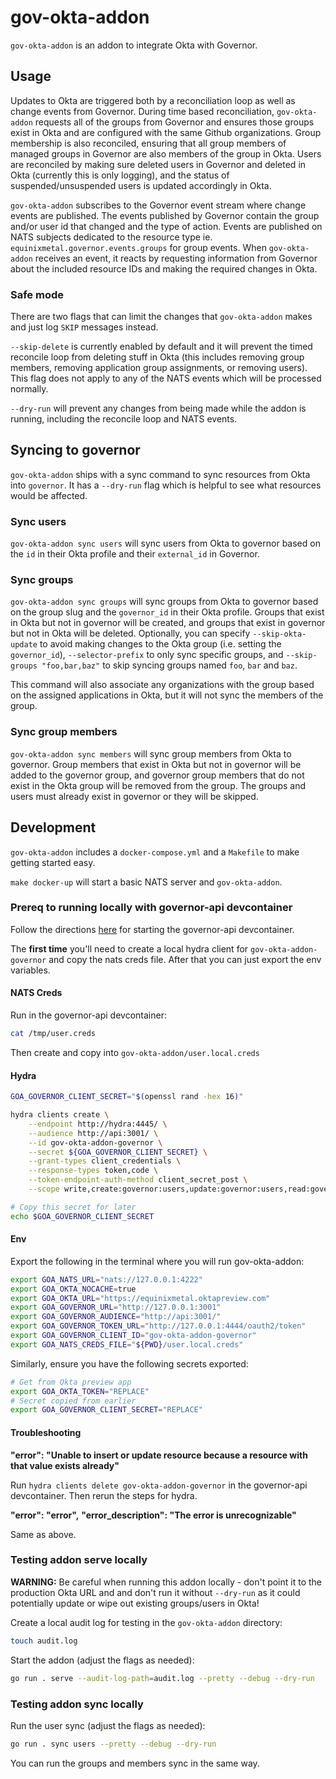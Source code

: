 # gov-okta-addon

`gov-okta-addon` is an addon to integrate Okta with Governor.

## Usage

Updates to Okta are triggered both by a reconciliation loop as well as change events from Governor.  During time based
reconciliation, `gov-okta-addon` requests all of the groups from Governor and ensures those groups exist in Okta and are
configured with the same Github organizations.  Group membership is also reconciled, ensuring that all group members of
managed groups in Governor are also members of the group in Okta.  Users are reconciled by making sure deleted users in
Governor and deleted in Okta (currently this is only logging), and the status of suspended/unsuspended users is updated
accordingly in Okta.

`gov-okta-addon` subscribes to the Governor event stream where change events are published.  The events published
by Governor contain the group and/or user id that changed and the type of action.  Events are published on NATS subjects
dedicated to the resource type ie. `equinixmetal.governor.events.groups` for group events.  When `gov-okta-addon` receives
an event, it reacts by requesting information from Governor about the included resource IDs and making the required
changes in Okta.

### Safe mode

There are two flags that can limit the changes that `gov-okta-addon` makes and just log `SKIP` messages instead.

`--skip-delete` is currently enabled by default and it will prevent the timed reconcile loop from deleting stuff in Okta (this
includes removing group members, removing application group assignments, or removing users). This flag does not apply to any of
the NATS events which will be processed normally.

`--dry-run` will prevent any changes from being made while the addon is running, including the reconcile loop and NATS events.

## Syncing to governor

`gov-okta-addon` ships with a sync command to sync resources from Okta into `governor`. It has a `--dry-run` flag which
is helpful to see what resources would be affected.

### Sync users

`gov-okta-addon sync users` will sync users from Okta to governor based on the `id` in their Okta profile
and their `external_id` in Governor.

### Sync groups

`gov-okta-addon sync groups` will sync groups from Okta to governor based on the group slug and the `governor_id`
in their Okta profile. Groups that exist in Okta but not in governor will be created, and groups that exist in
governor but not in Okta will be deleted. Optionally, you can specify `--skip-okta-update` to avoid making changes
to the Okta group (i.e. setting the `governor_id`),  `--selector-prefix` to only sync specific groups, and
`--skip-groups "foo,bar,baz"` to skip syncing groups named `foo`, `bar` and `baz`.

This command will also associate any organizations with the group based on the assigned applications in Okta, but
it will not sync the members of the group.

### Sync group members

`gov-okta-addon sync members` will sync group members from Okta to governor. Group members that exist in Okta but not
in governor will be added to the governor group, and governor group members that do not exist in the Okta group will
be removed from the group. The groups and users must already exist in governor or they will be skipped.

## Development

`gov-okta-addon` includes a `docker-compose.yml` and a `Makefile` to make getting started easy.

`make docker-up` will start a basic NATS server and `gov-okta-addon`.

### Prereq to running locally with governor-api devcontainer

Follow the directions [here](https://github.com/equinixmetal/governor/blob/main/README.md#running-governor-locally) for starting the governor-api devcontainer.

The **first time** you'll need to create a local hydra client for `gov-okta-addon-governor` and copy the nats creds file. After that you can just export the env variables.

#### NATS Creds

Run in the governor-api devcontainer:

```sh
cat /tmp/user.creds
```

Then create and copy into `gov-okta-addon/user.local.creds`

#### Hydra

```sh
GOA_GOVERNOR_CLIENT_SECRET="$(openssl rand -hex 16)"

hydra clients create \
    --endpoint http://hydra:4445/ \
    --audience http://api:3001/ \
    --id gov-okta-addon-governor \
    --secret ${GOA_GOVERNOR_CLIENT_SECRET} \
    --grant-types client_credentials \
    --response-types token,code \
    --token-endpoint-auth-method client_secret_post \
    --scope write,create:governor:users,update:governor:users,read:governor:users,read:governor:groups,read:governor:organizations

# Copy this secret for later
echo $GOA_GOVERNOR_CLIENT_SECRET
```

#### Env

Export the following in the terminal where you will run gov-okta-addon:

```sh
export GOA_NATS_URL="nats://127.0.0.1:4222"
export GOA_OKTA_NOCACHE=true
export GOA_OKTA_URL="https://equinixmetal.oktapreview.com"
export GOA_GOVERNOR_URL="http://127.0.0.1:3001"
export GOA_GOVERNOR_AUDIENCE="http://api:3001/"
export GOA_GOVERNOR_TOKEN_URL="http://127.0.0.1:4444/oauth2/token"
export GOA_GOVERNOR_CLIENT_ID="gov-okta-addon-governor"
export GOA_NATS_CREDS_FILE="${PWD}/user.local.creds"
```

Similarly, ensure you have the following secrets exported:

```sh
# Get from Okta preview app
export GOA_OKTA_TOKEN="REPLACE"
# Secret copied from earlier
export GOA_GOVERNOR_CLIENT_SECRET="REPLACE"
```

#### Troubleshooting

**"error": "Unable to insert or update resource because a resource with that value exists already"**

Run `hydra clients delete gov-okta-addon-governor` in the governor-api devcontainer. Then rerun the steps for hydra.

**"error": "error",**
**"error_description": "The error is unrecognizable"**

Same as above.

### Testing addon serve locally

__WARNING:__ Be careful when running this addon locally - don't point it to the production Okta URL and and
don't run it without `--dry-run` as it could potentially update or wipe out existing groups/users in Okta!

Create a local audit log for testing in the `gov-okta-addon` directory:

```sh
touch audit.log
```

Start the addon (adjust the flags as needed):

```sh
go run . serve --audit-log-path=audit.log --pretty --debug --dry-run
```

### Testing addon sync locally

Run the user sync (adjust the flags as needed):

```sh
go run . sync users --pretty --debug --dry-run
```

You can run the groups and members sync in the same way.
